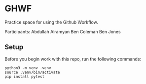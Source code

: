 
# GHWF

Practice space for using the Github Workflow.

Participants:
Abdullah Alramyan
Ben Coleman
Ben Jones


## Setup

Before you begin work with this repo, run the following commands:

```
python3 -m venv .venv
source .venv/bin/activate
pip install pytest
```
